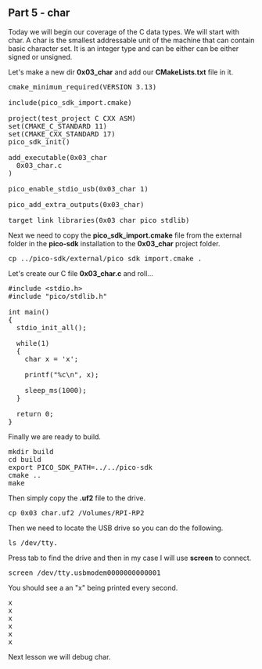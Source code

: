 ## Part 5 - char

Today we will begin our coverage of the C data types. We will start with char. A char is the smallest addressable unit of the machine that can contain basic character set. It is an integer type and can be either can be either signed or unsigned.

Let's make a new dir __0x03\_char__ and add our __CMakeLists.txt__ file in it.

<pre spellcheck="false">cmake_minimum_required(VERSION 3.13)

include(pico_sdk_import.cmake)

project(test_project C CXX ASM)
set(CMAKE_C_STANDARD 11)&nbsp;
set(CMAKE_CXX_STANDARD 17)&nbsp;
pico_sdk_init()

add_executable(0x03_char
&nbsp; 0x03_char.c
)

pico_enable_stdio_usb(0x03_char 1)

pico_add_extra_outputs(0x03_char)

target_link_libraries(0x03_char pico_stdlib)
</pre>

Next we need to copy the&nbsp;__pico\_sdk\_import.cmake__&nbsp;file from the external folder in the&nbsp;__pico-sdk__&nbsp;installation to the&nbsp;__0x03\_char__&nbsp;project folder.

<pre spellcheck="false">cp ../pico-sdk/external/pico_sdk_import.cmake .
</pre>

Let's create our C file __0x03\_char.c__ and roll...

<pre spellcheck="false">#include &lt;stdio.h&gt;
#include "pico/stdlib.h"

int main()&nbsp;
{
&nbsp; stdio_init_all();

&nbsp; while(1)&nbsp;
&nbsp; {
&nbsp; &nbsp; char x = 'x';
&nbsp; &nbsp; &nbsp; &nbsp;&nbsp;
&nbsp; &nbsp; printf("%c\n", x);

&nbsp; &nbsp; sleep_ms(1000);
&nbsp; }
&nbsp; &nbsp; &nbsp; &nbsp;&nbsp;
&nbsp; return 0;
}
</pre>

Finally we are ready to build.

<pre spellcheck="false">mkdir build
cd build
export PICO_SDK_PATH=../../pico-sdk
cmake ..
make
</pre>

Then simply copy the&nbsp;__.uf2__&nbsp;file to the drive.

<pre spellcheck="false">cp 0x03_char.uf2 /Volumes/RPI-RP2
</pre>

Then we need to locate the USB drive so you can do the following.

<pre spellcheck="false">ls /dev/tty.
</pre>

Press tab to find the drive and then in my case I will use&nbsp;__screen__&nbsp;to connect.

<pre spellcheck="false">screen /dev/tty.usbmodem0000000000001
</pre>

You should see a an "x" being printed every second.

<pre spellcheck="false">x
x
x
x
x
x
</pre>

Next lesson we will debug char.